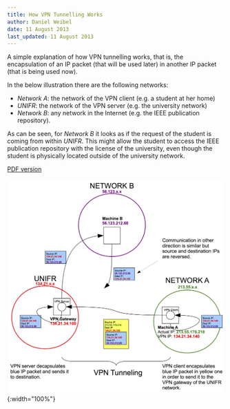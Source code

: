 ```yaml
---
title: How VPN Tunnelling Works
author: Daniel Weibel
date: 11 August 2013
last_updated: 11 August 2013
---
```


A simple explanation of how VPN tunnelling works, that is, the encapsulation of an IP packet (that will be used later) in another IP packet (that is being used now).

In the below illustration there are the following networks:

- *Network A*: the network of the VPN client (e.g. a student at her home)
- *UNIFR*: the network of the VPN server (e.g. the university network)
- *Network B*: any network in the Internet (e.g. the IEEE publication repository).

As can be seen, for *Network B* it looks as if the request of the student is coming from within *UNIFR*. This might allow the student to access the IEEE publication repository with the license of the university, even though the student is physically located outside of the university network.

[PDF version](assets/vpn-tunnelling.pdf)

![VPN Tunnelling](assets/vpn-tunnelling.png){:width="100%"}
